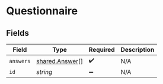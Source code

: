# Questionnaire


## Fields

| Field                                                   | Type                                                    | Required                                                | Description                                             |
| ------------------------------------------------------- | ------------------------------------------------------- | ------------------------------------------------------- | ------------------------------------------------------- |
| `answers`                                               | [shared.Answer](../../../sdk/models/shared/answer.md)[] | :heavy_check_mark:                                      | N/A                                                     |
| `id`                                                    | *string*                                                | :heavy_minus_sign:                                      | N/A                                                     |